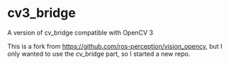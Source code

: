 # cv3_bridge
A version of cv_bridge compatible with OpenCV 3

This is a fork from https://github.com/ros-perception/vision_opencv, but I only wanted to use the cv_bridge part, so I started a new repo.
